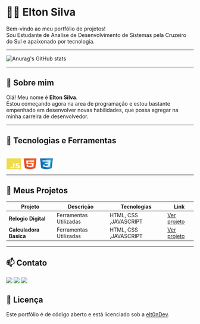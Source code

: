 # 👨‍💻 Elton Silva

Bem-vindo ao meu portfólio de projetos!  
Sou Estudante de Analise de Desenvolvimento de Sistemas pela Cruzeiro do Sul e apaixonado por tecnologia.

---

![Anurag's GitHub stats](https://github-readme-stats.vercel.app/api?username=anuraghazra&show_icons=true&theme=dark)

---

## 🧠 Sobre mim

Olá! Meu nome é **Elton Silva**.  
Estou começando agora na area de programação e estou bastante empenhado em desenvolver novas habilidades, que possa agregar na minha carreira de desenvolvedor.

---

## 🚀 Tecnologias e Ferramentas
<div 
style="display: inline_block"><br>
  <img align="center" alt="ELTON-Js" height="30" width="40" src="https://raw.githubusercontent.com/devicons/devicon/master/icons/javascript/javascript-plain.svg">
  <img align="center" alt="ELTON-HTML" height="30" width="40" src="https://raw.githubusercontent.com/devicons/devicon/master/icons/html5/html5-original.svg">
  <img align="center" alt="ELTON-CSS" height="30" width="40" src="https://raw.githubusercontent.com/devicons/devicon/master/icons/css3/css3-original.svg">
</div>
  
  
---

## 📂 Meus Projetos

| Projeto | Descrição | Tecnologias | Link |
|--------|------------|-------------|------|
| **Relogio Digital** | Ferramentas Utilizadas | HTML, CSS ,JAVASCRIPT  |[Ver projeto](https://github.com/Elt0nDev/relogio-digital-html-css-js-main) |
| **Calculadora Basica** | Ferramentas Utilizadas | HTML, CSS ,JAVASCRIPT  |[Ver projeto](https://github.com/Elt0nDev/Cauculadora) |


---
## 📫 Contato

<div> 
 <a href="https://discord.com/channels/@me" target="_blank"><img src="https://img.shields.io/badge/Discord-7289DA?style=for-the-badge&logo=discord&logoColor=white" target="_blank"></a> 
  <a href = "eltoncr01@gmail.com"><img src="https://img.shields.io/badge/-Gmail-%23333?style=for-the-badge&logo=gmail&logoColor=white" target="_blank"></a>
  <a href="https://www.linkedin.com/in/elton-silva-almeida-76ab37175/" target="_blank"><img src="https://img.shields.io/badge/-LinkedIn-%230077B5?style=for-the-badge&logo=linkedin&logoColor=white" target="_blank"></a> 
</div>


## 📝 Licença

Este portfólio é de código aberto e está licenciado sob a [elt0nDev](elt0nDev).



